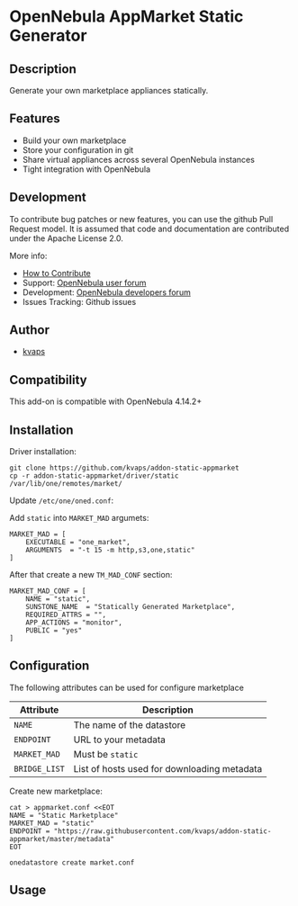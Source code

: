 # OpenNebula AppMarket Static Generator

## Description

Generate your own marketplace appliances statically.

## Features

* Build your own marketplace
* Store your configuration in git
* Share virtual appliances across several OpenNebula instances
* Tight integration with OpenNebula

## Development

To contribute bug patches or new features, you can use the github Pull Request model. It is assumed that code and documentation are contributed under the Apache License 2.0. 

More info:
* [How to Contribute](http://opennebula.org/addons/contribute/)
* Support: [OpenNebula user forum](https://forum.opennebula.org/c/support)
* Development: [OpenNebula developers forum](https://forum.opennebula.org/c/development)
* Issues Tracking: Github issues

## Author

* [kvaps](http://github.com/kvaps)

## Compatibility

This add-on is compatible with OpenNebula 4.14.2+

## Installation

Driver installation:

```
git clone https://github.com/kvaps/addon-static-appmarket
cp -r addon-static-appmarket/driver/static /var/lib/one/remotes/market/
```

Update `/etc/one/oned.conf`:

Add `static` into `MARKET_MAD` argumets:

```
MARKET_MAD = [
    EXECUTABLE = "one_market",
    ARGUMENTS  = "-t 15 -m http,s3,one,static"
]
```

After that create a new `TM_MAD_CONF` section:

```
MARKET_MAD_CONF = [
    NAME = "static",
    SUNSTONE_NAME  = "Statically Generated Marketplace",
    REQUIRED_ATTRS = "",
    APP_ACTIONS = "monitor",
    PUBLIC = "yes"
]
```

## Configuration

The following attributes can be used for configure marketplace

|    Attribute        |                     Description                |
| ---------------     | ---------------------------------------------- |
| `NAME`              | The name of the datastore                      |
| `ENDPOINT`          | URL to your metadata                           |
| `MARKET_MAD`        | Must be `static`                               |
| `BRIDGE_LIST`       | List of hosts used for downloading metadata    |


Create new marketplace:

```
cat > appmarket.conf <<EOT
NAME = "Static Marketplace"
MARKET_MAD = "static"
ENDPOINT = "https://raw.githubusercontent.com/kvaps/addon-static-appmarket/master/metadata"
EOT

onedatastore create market.conf
```

## Usage 

